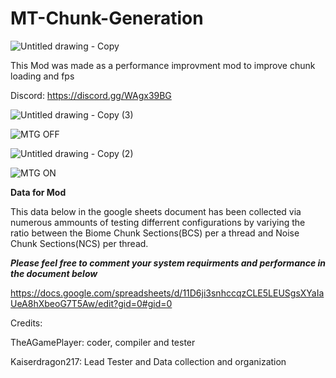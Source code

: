 # MT-Chunk-Generation

![Untitled drawing - Copy](https://github.com/user-attachments/assets/d4ba0b7d-3882-45a1-80cc-0d2340a6f020)


This Mod was made as a performance improvment mod to improve chunk loading and fps


Discord: https://discord.gg/WAgx39BG


![Untitled drawing - Copy (3)](https://github.com/user-attachments/assets/480f979c-87ff-434a-8728-17ab5664a57f)

![MTG OFF](https://github.com/user-attachments/assets/4f8d8ee2-2cfc-4758-829d-6ec7cf64f8e3)

![Untitled drawing - Copy (2)](https://github.com/user-attachments/assets/6350fb82-d1da-4052-bfe2-7f9818269294)

![MTG ON](https://github.com/user-attachments/assets/27782aa5-696d-4e78-b2f9-27c1a8c592e8)



**Data for Mod**

This data below in the google sheets document has been collected via numerous ammounts of testing differrent configurations by variying the ratio between the Biome Chunk Sections(BCS) per a thread and Noise Chunk Sections(NCS) per thread.

***Please feel free to comment your system requirments and performance in the document below***

https://docs.google.com/spreadsheets/d/11D6ji3snhccqzCLE5LEUSgsXYaIaUeA8hXbeoG7T5Aw/edit?gid=0#gid=0

Credits: 

TheAGamePlayer: coder, compiler and tester

Kaiserdragon217: Lead Tester and Data collection and organization 
